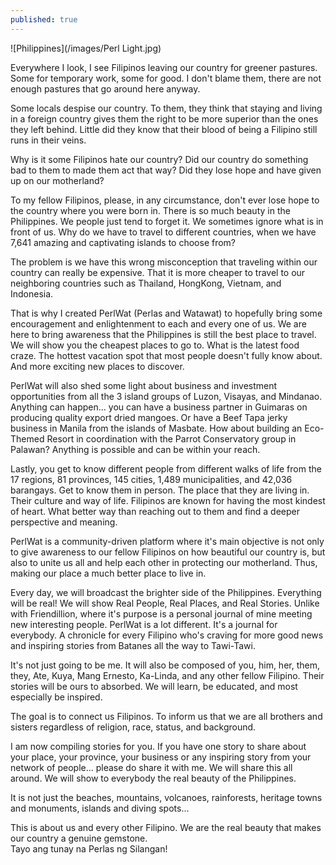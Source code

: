 ```yaml
---
published: true
---
```

![Philippines](/images/Perl Light.jpg)

Everywhere I look, I see Filipinos leaving our country for greener pastures. Some for temporary work, some for good.
I don't blame them, there are not enough pastures that go around here anyway.

Some locals despise our country. To them, they think that staying and living in a foreign country gives them the right to be more superior than the ones they left behind. 
Little did they know that their blood of being a Filipino still runs in their veins.

Why is it some Filipinos hate our country? Did our country do something bad to them to made them act that way? 
Did they lose hope and have given up on our motherland?

To my fellow Filipinos, please, in any circumstance, don't ever lose hope to the country where you were born in.
There is so much beauty in the Philippines. We people just tend to forget it. We sometimes ignore what is in front of us. 
Why do we have to travel to different countries, when we have 7,641 amazing and captivating islands to choose from?

The problem is we have this wrong misconception that traveling within our country can really be expensive. That it is more cheaper to travel to our neighboring countries such as Thailand, HongKong, Vietnam, and Indonesia.

That is why I created PerlWat (Perlas and Watawat) to hopefully bring some encouragement and enlightenment to each and every one of us.
We are here to bring awareness that the Philippines is still the best place to travel. We will show you the cheapest places to go to. What is the latest food craze. 
The hottest vacation spot that most people doesn't fully know about. And more exciting new places to discover.

PerlWat will also shed some light about business and investment opportunities from all the 3 island groups of Luzon, Visayas, and Mindanao. 
Anything can happen... you can have a business partner in Guimaras on producing quality export dried mangoes. 
Or have a Beef Tapa jerky business in Manila from the islands of Masbate. 
How about building an Eco-Themed Resort in coordination with the Parrot Conservatory group in Palawan? 
Anything is possible and can be within your reach.

Lastly, you get to know different people from different walks of life from the 17 regions, 81 provinces, 145 cities, 1,489 municipalities, and 42,036 barangays. 
Get to know them in person. The place that they are living in. Their culture and way of life. 
Filipinos are known for having the most kindest of heart. What better way than reaching out to them and find a deeper perspective and meaning.

PerlWat is a community-driven platform where it's main objective is not only to give awareness to our fellow Filipinos on how beautiful our country is, but also to unite us all and help each other in protecting our motherland. Thus, making our place a much better place to live in.

Every day,  we will broadcast the brighter side of the Philippines. 
Everything will be real! We will show Real People, Real Places, and Real Stories.
Unlike with Friendillion, where it's purpose is a personal journal of mine meeting new interesting people.
PerlWat is a lot different. It's a journal for everybody. 
A chronicle for every Filipino who's craving for more good news and inspiring stories from Batanes all the way to Tawi-Tawi.

It's not just going to be me. It will also be composed of you, him, her, them, they, Ate, Kuya, Mang Ernesto, Ka-Linda, and any other fellow Filipino. 
Their stories will be ours to absorbed. We will learn, be educated, and most especially be inspired.

The goal is to connect us Filipinos. To inform us that we are all brothers and sisters regardless of religion, race, status, and background. 

I am now compiling stories for you. If you have one story to share about your place, your province, your business or any inspiring story from your network of people... please do share it with me.
We will share this all around. We will show to everybody the real beauty of the Philippines.

It is not just the beaches, mountains, volcanoes, rainforests, heritage towns and monuments, islands and diving spots...

This is about us and every other Filipino. 
We are the real beauty that makes our country a genuine gemstone.  
Tayo ang tunay na Perlas ng Silangan!